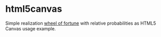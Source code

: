 # html5canvas

Simple realization [wheel of fortune](https://kirsider.github.io) with relative probabilities as HTML5 Canvas usage example.
